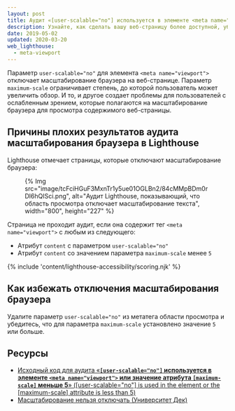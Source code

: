 ```yaml
---
layout: post
title: Аудит «[user-scalable="no"] используется в элементе <meta name="viewport"> или значение атрибута [maximum-scale] меньше 5»
description: Узнайте, как сделать вашу веб-страницу более доступной, убедившись, что масштабирование браузера не отключено.
date: 2019-05-02
updated: 2020-03-20
web_lighthouse:
  - meta-viewport
---
```


Параметр `user-scalable="no"` для элемента `<meta name="viewport">` отключает масштабирование браузера на веб-странице. Параметр `maximum-scale` ограничивает степень, до которой пользователь может увеличить обзор. И то, и другое создает проблемы для пользователей с ослабленным зрением, которые полагаются на масштабирование браузера для просмотра содержимого веб-страницы.

## Причины плохих результатов аудита масштабирования браузера в Lighthouse

Lighthouse отмечает страницы, которые отключают масштабирование браузера:

<figure>{% Img src="image/tcFciHGuF3MxnTr1y5ue01OGLBn2/84cMMpBDm0rDl6hQISci.png", alt="Аудит Lighthouse, показывающий, что область просмотра отключает масштабирование текста", width="800", height="227" %}</figure>

Страница не проходит аудит, если она содержит тег `<meta name="viewport">` с любым из следующего:

- Атрибут `content` с параметром `user-scalable="no"`
- Атрибут `content` со значением параметра `maximum-scale` менее `5`

{% include 'content/lighthouse-accessibility/scoring.njk' %}

## Как избежать отключения масштабирования браузера

Удалите параметр `user-scalable="no"` из метатега области просмотра и убедитесь, что для параметра `maximum-scale` установлено значение `5` или больше.

## Ресурсы

- [Исходный код для аудита «**`[user-scalable="no"]` используется в элементе `<meta name="viewport">` или значение атрибута `[maximum-scale]` меньше 5**» ([user-scalable="no"] is used in the <meta name="viewport"> element or the [maximum-scale] attribute is less than 5)](https://github.com/GoogleChrome/lighthouse/blob/master/core/audits/accessibility/meta-viewport.js)
- [Масштабирование нельзя отключать (Университет Дек)](https://dequeuniversity.com/rules/axe/3.3/meta-viewport)
